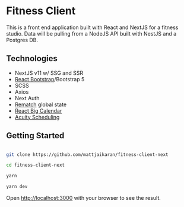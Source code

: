 # Fitness Client

This is a front end application built with React and NextJS for a fitness studio. Data will be pulling from a NodeJS API built with NestJS and a Postgres DB.

## Technologies

- NextJS v11 w/ SSG and SSR
- [React Bootstrap](https://react-bootstrap.github.io/)/Bootstrap 5
- SCSS
- Axios
- Next Auth
- [Rematch](https://rematchjs.org) global state
- [React Big Calendar](https://github.com/jquense/react-big-calendar) 
- [Acuity Scheduling](https://developers.acuityscheduling.com) 

## Getting Started  

```bash

git clone https://github.com/mattjaikaran/fitness-client-next

cd fitness-client-next

yarn

yarn dev

```

Open [http://localhost:3000](http://localhost:3000) with your browser to see the result.